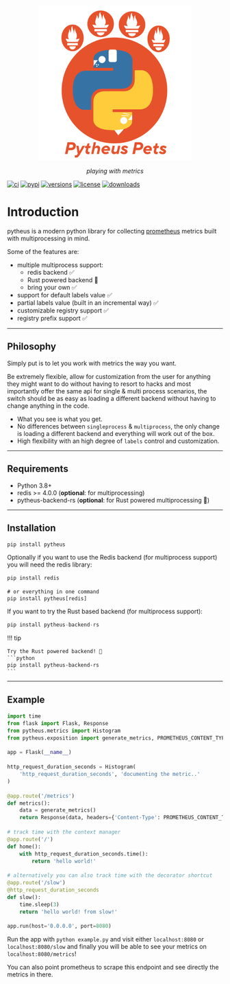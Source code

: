 <p align="center">
  <img width="360px" src="/img/pytheus-logo.png" alt='pytheus'>
</p>
<p align="center">
    <em>playing with metrics</em>
</p>

[![ci](https://github.com/Llandy3d/pytheus/workflows/ci/badge.svg?event=push)](https://github.com/Llandy3d/pytheus/actions?query=event%3Apush+branch%3Amain+workflow%3Aci)
[![pypi](https://img.shields.io/pypi/v/pytheus.svg)](https://pypi.python.org/pypi/pytheus)
[![versions](https://img.shields.io/pypi/pyversions/pytheus.svg)](https://github.com/Llandy3d/pytheus)
[![license](https://img.shields.io/github/license/Llandy3d/pytheus.svg)](https://github.com/Llandy3d/pytheus/blob/main/LICENSE)
[![downloads](https://pepy.tech/badge/pytheus/month)](https://pepy.tech/project/pytheus)

# Introduction

pytheus is a modern python library for collecting [prometheus](https://prometheus.io/docs/introduction/overview/) metrics built with multiprocessing in mind.

Some of the features are:

  - multiple multiprocess support:
    - redis backend ✅
    - Rust powered backend 🧪
    - bring your own ✅
  - support for default labels value ✅
  - partial labels value (built in an incremental way) ✅
  - customizable registry support ✅
  - registry prefix support ✅

---

## Philosophy

Simply put is to let you work with metrics the way you want.

Be extremely flexible, allow for customization from the user for anything they might want to do without having to resort to hacks and most importantly offer the same api for single & multi process scenarios, the switch should be as easy as loading a different backend without having to change anything in the code.

- What you see is what you get.
- No differences between `singleprocess` & `multiprocess`, the only change is loading a different backend and everything will work out of the box.
- High flexibility with an high degree of `labels` control and customization.

---

## Requirements

- Python 3.8+
- redis >= 4.0.0 (**optional**: for multiprocessing)
- pytheus-backend-rs (**optional**: for Rust powered multiprocessing 🦀)

---

## Installation

```
pip install pytheus
```

Optionally if you want to use the Redis backend (for multiprocess support) you will need the redis library:
```
pip install redis

# or everything in one command
pip install pytheus[redis]
```

If you want to try the Rust based backend (for multiprocess support):
```python
pip install pytheus-backend-rs
```
!!! tip

    Try the Rust powered backend! 🦀
    ```python
    pip install pytheus-backend-rs
    ```

---

## Example

```python title="example.py"
import time
from flask import Flask, Response
from pytheus.metrics import Histogram
from pytheus.exposition import generate_metrics, PROMETHEUS_CONTENT_TYPE

app = Flask(__name__)

http_request_duration_seconds = Histogram(
    'http_request_duration_seconds', 'documenting the metric..'
)

@app.route('/metrics')
def metrics():
    data = generate_metrics()
    return Response(data, headers={'Content-Type': PROMETHEUS_CONTENT_TYPE})

# track time with the context manager
@app.route('/')
def home():
    with http_request_duration_seconds.time():
        return 'hello world!'

# alternatively you can also track time with the decorator shortcut
@app.route('/slow')
@http_request_duration_seconds
def slow():
    time.sleep(3)
    return 'hello world! from slow!'

app.run(host='0.0.0.0', port=8080)
```

Run the app with `python example.py` and visit either `localhost:8080` or `localhost:8080/slow` and finally you will be able to see your metrics on `localhost:8080/metrics`!

You can also point prometheus to scrape this endpoint and see directly the metrics in there.
